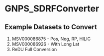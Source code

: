 # GNPS_SDRFConverter


## Example Datasets to Convert

1. MSV000086875 - Pos, Neg, RP, HILIC
1. MSV000086926 - With Long Lat
1. ReDU Full Conversion
